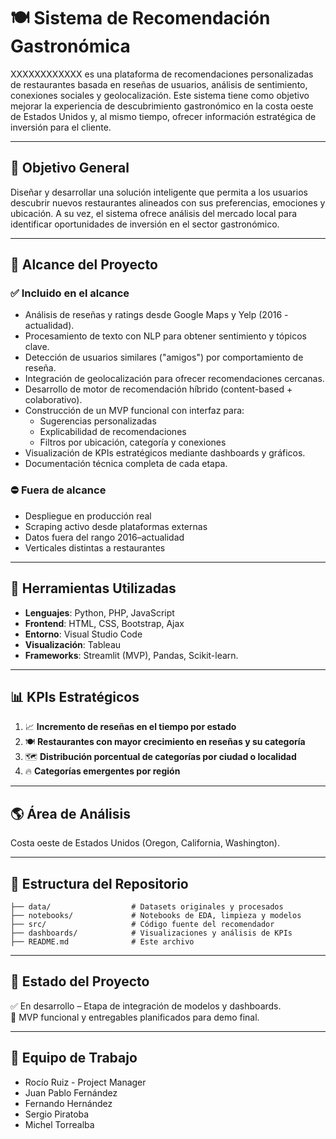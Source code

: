 
# 🍽️ Sistema de Recomendación Gastronómica

XXXXXXXXXXXX es una plataforma de recomendaciones personalizadas de restaurantes basada en reseñas de usuarios, análisis de sentimiento, conexiones sociales y geolocalización. Este sistema tiene como objetivo mejorar la experiencia de descubrimiento gastronómico en la costa oeste de Estados Unidos y, al mismo tiempo, ofrecer información estratégica de inversión para el cliente.

---

## 🎯 Objetivo General

Diseñar y desarrollar una solución inteligente que permita a los usuarios descubrir nuevos restaurantes alineados con sus preferencias, emociones y ubicación. A su vez, el sistema ofrece análisis del mercado local para identificar oportunidades de inversión en el sector gastronómico.

---

## 🧭 Alcance del Proyecto

### ✅ Incluido en el alcance

- Análisis de reseñas y ratings desde Google Maps y Yelp (2016 - actualidad).
- Procesamiento de texto con NLP para obtener sentimiento y tópicos clave.
- Detección de usuarios similares ("amigos") por comportamiento de reseña.
- Integración de geolocalización para ofrecer recomendaciones cercanas.
- Desarrollo de motor de recomendación híbrido (content-based + colaborativo).
- Construcción de un MVP funcional con interfaz para:
  - Sugerencias personalizadas
  - Explicabilidad de recomendaciones
  - Filtros por ubicación, categoría y conexiones
- Visualización de KPIs estratégicos mediante dashboards y gráficos.
- Documentación técnica completa de cada etapa.

### ⛔ Fuera de alcance

- Despliegue en producción real
- Scraping activo desde plataformas externas
- Datos fuera del rango 2016–actualidad
- Verticales distintas a restaurantes

---

## 🧰 Herramientas Utilizadas

- **Lenguajes**: Python, PHP, JavaScript
- **Frontend**: HTML, CSS, Bootstrap, Ajax
- **Entorno**: Visual Studio Code
- **Visualización**: Tableau
- **Frameworks**: Streamlit (MVP), Pandas, Scikit-learn.

---

## 📊 KPIs Estratégicos

1. 📈 **Incremento de reseñas en el tiempo por estado**
2. 🍽️ **Restaurantes con mayor crecimiento en reseñas y su categoría**
3. 🗺️ **Distribución porcentual de categorías por ciudad o localidad**
4. 🔥 **Categorías emergentes por región**

---

## 🌎 Área de Análisis

Costa oeste de Estados Unidos (Oregon, California, Washington).

---

## 📁 Estructura del Repositorio

```
├── data/                  # Datasets originales y procesados
├── notebooks/             # Notebooks de EDA, limpieza y modelos
├── src/                   # Código fuente del recomendador
├── dashboards/            # Visualizaciones y análisis de KPIs
├── README.md              # Este archivo
```

---

## 📌 Estado del Proyecto

✅ En desarrollo – Etapa de integración de modelos y dashboards.  
🚀 MVP funcional y entregables planificados para demo final.

---

## 👥 Equipo de Trabajo

- Rocío Ruiz - Project Manager
- Juan Pablo Fernández
- Fernando Hernández
- Sergio Piratoba
- Michel Torrealba

